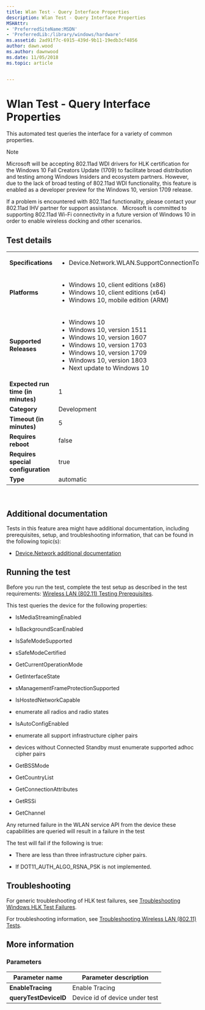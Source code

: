 ```yaml
---
title: Wlan Test - Query Interface Properties
description: Wlan Test - Query Interface Properties
MSHAttr:
- 'PreferredSiteName:MSDN'
- 'PreferredLib:/library/windows/hardware'
ms.assetid: 2ad91f7c-6915-439d-9b11-19edb3cf4856
author: dawn.wood
ms.author: dawnwood
ms.date: 11/05/2018
ms.topic: article


---
```


# <span id="p_hlk_test.38099fc3-b893-4165-9727-5d4ce70d479e"></span>Wlan Test - Query Interface Properties


This automated test queries the interface for a variety of common properties.

>[!NOTE]
>Microsoft will be accepting 802.11ad WDI drivers for HLK certification for the Windows 10 Fall Creators Update (1709) to facilitate broad distribution and testing among Windows Insiders and ecosystem partners. However, due to the lack of broad testing of 802.11ad WDI functionality, this feature is enabled as a developer preview for the Windows 10, version 1709 release. 
>
>If a problem is encountered with 802.11ad functionality, please contact your 802.11ad IHV partner for support assistance.   Microsoft is committed to supporting 802.11ad Wi-Fi connectivity in a future version of Windows 10 in order to enable wireless docking and other scenarios. 

## Test details
|||
|---|---|
| **Specifications**  | <ul><li>Device.Network.WLAN.SupportConnectionToAP.ConnectionToAP</li></ul> |  
| **Platforms**   | <ul><li>Windows 10, client editions (x86)</li><li>Windows 10, client editions (x64)</li><li>Windows 10, mobile edition (ARM)</li></ul> |
| **Supported Releases** | <ul><li>Windows 10</li><li>Windows 10, version 1511</li><li>Windows 10, version 1607</li><li>Windows 10, version 1703</li><li>Windows 10, version 1709</li><li>Windows 10, version 1803</li><li>Next update to Windows 10</li></ul> |
|**Expected run time (in minutes)**| 1 |
|**Category**| Development |
|**Timeout (in minutes)**| 5 |
|**Requires reboot**| false |
|**Requires special configuration**| true |
|**Type**| automatic |

 

## <span id="Additional_documentation"></span><span id="additional_documentation"></span><span id="ADDITIONAL_DOCUMENTATION"></span>Additional documentation


Tests in this feature area might have additional documentation, including prerequisites, setup, and troubleshooting information, that can be found in the following topic(s):

-   [Device.Network additional documentation](device-network-additional-documentation.md)

## <span id="Running_the_test"></span><span id="running_the_test"></span><span id="RUNNING_THE_TEST"></span>Running the test


Before you run the test, complete the test setup as described in the test requirements: [Wireless LAN (802.11) Testing Prerequisites](wireless-lan--80211--testing-prerequisites.md).

This test queries the device for the following properties:

-   IsMediaStreamingEnabled

-   IsBackgroundScanEnabled

-   IsSafeModeSupported

-   sSafeModeCertified

-   GetCurrentOperationMode

-   GetInterfaceState

-   sManagementFrameProtectionSupported

-   IsHostedNetworkCapable

-   enumerate all radios and radio states

-   IsAutoConfigEnabled

-   enumerate all support infrastructure cipher pairs

-   devices without Connected Standby must enumerate supported adhoc cipher pairs

-   GetBSSMode

-   GetCountryList

-   GetConnectionAttributes

-   GetRSSi

-   GetChannel

Any returned failure in the WLAN service API from the device these capabilities are queried will result in a failure in the test

The test will fail if the following is true:

-   There are less than three infrastructure cipher pairs.

-   If DOT11\_AUTH\_ALGO\_RSNA\_PSK is not implemented.

## <span id="Troubleshooting"></span><span id="troubleshooting"></span><span id="TROUBLESHOOTING"></span>Troubleshooting


For generic troubleshooting of HLK test failures, see [Troubleshooting Windows HLK Test Failures](..\user\troubleshooting-windows-hlk-test-failures.md).

For troubleshooting information, see [Troubleshooting Wireless LAN (802.11) Tests](troubleshooting-wireless-lan--80211--tests.md).

## <span id="More_information"></span><span id="more_information"></span><span id="MORE_INFORMATION"></span>More information


### <span id="Parameters"></span><span id="parameters"></span><span id="PARAMETERS"></span>Parameters

| Parameter name        | Parameter description          |
|-----------------------|--------------------------------|
| **EnableTracing**     | Enable Tracing                 |
| **queryTestDeviceID** | Device id of device under test |

 

 

 






